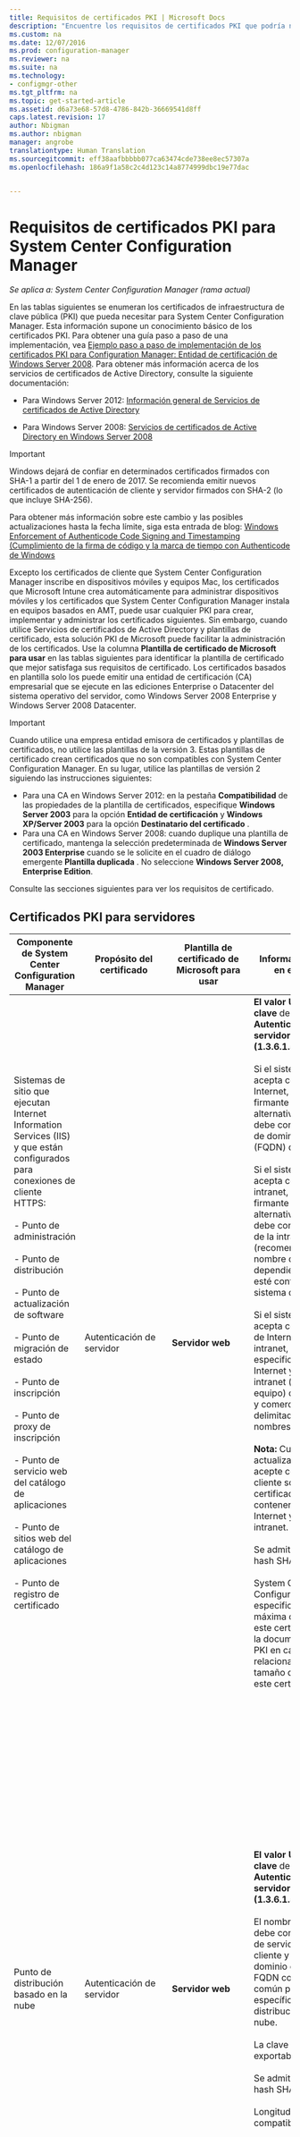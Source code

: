 ```yaml
---
title: Requisitos de certificados PKI | Microsoft Docs
description: "Encuentre los requisitos de certificados PKI que podría necesitar para System Center Configuration Manager."
ms.custom: na
ms.date: 12/07/2016
ms.prod: configuration-manager
ms.reviewer: na
ms.suite: na
ms.technology:
- configmgr-other
ms.tgt_pltfrm: na
ms.topic: get-started-article
ms.assetid: d6a73e68-57d8-4786-842b-36669541d8ff
caps.latest.revision: 17
author: Nbigman
ms.author: nbigman
manager: angrobe
translationtype: Human Translation
ms.sourcegitcommit: eff38aafbbbbb077ca63474cde738ee8ec57307a
ms.openlocfilehash: 186a9f1a58c2c4d123c14a8774999dbc19e77dac


---
```

# <a name="pki-certificate-requirements-for-system-center-configuration-manager"></a>Requisitos de certificados PKI para System Center Configuration Manager

*Se aplica a: System Center Configuration Manager (rama actual)*

En las tablas siguientes se enumeran los certificados de infraestructura de clave pública (PKI) que pueda necesitar para System Center Configuration Manager. Esta información supone un conocimiento básico de los certificados PKI. Para obtener una guía paso a paso de una implementación, vea [Ejemplo paso a paso de implementación de los certificados PKI para Configuration Manager: Entidad de certificación de Windows Server 2008](/sccm/core/plan-design/network/example-deployment-of-pki-certificates). Para obtener más información acerca de los servicios de certificados de Active Directory, consulte la siguiente documentación:  

-   Para Windows Server 2012: [Información general de Servicios de certificados de Active Directory](http://go.microsoft.com/fwlink/p/?LinkId=286744)  

-   Para Windows Server 2008: [Servicios de certificados de Active Directory en Windows Server 2008](http://go.microsoft.com/fwlink/p/?LinkId=115018)  

> [!IMPORTANT]  
>  Windows dejará de confiar en determinados certificados firmados con SHA-1 a partir del 1 de enero de 2017.  Se recomienda emitir nuevos certificados de autenticación de cliente y servidor firmados con SHA-2 (lo que incluye SHA-256).  
>   
>  Para obtener más información sobre este cambio y las posibles actualizaciones hasta la fecha límite, siga esta entrada de blog: [Windows Enforcement of Authenticode Code Signing and Timestamping (Cumplimiento de la firma de código y la marca de tiempo con Authenticode de Windows](http://social.technet.microsoft.com/wiki/contents/articles/32288.windows-enforcement-of-authenticode-code-signing-and-timestamping.aspx)  

 Excepto los certificados de cliente que System Center Configuration Manager inscribe en dispositivos móviles y equipos Mac, los certificados que Microsoft Intune crea automáticamente para administrar dispositivos móviles y los certificados que System Center Configuration Manager instala en equipos basados en AMT, puede usar cualquier PKI para crear, implementar y administrar los certificados siguientes. Sin embargo, cuando utilice Servicios de certificados de Active Directory y plantillas de certificado, esta solución PKI de Microsoft puede facilitar la administración de los certificados. Use la columna **Plantilla de certificado de Microsoft para usar** en las tablas siguientes para identificar la plantilla de certificado que mejor satisfaga sus requisitos de certificado. Los certificados basados en plantilla solo los puede emitir una entidad de certificación (CA) empresarial que se ejecute en las ediciones Enterprise o Datacenter del sistema operativo del servidor, como Windows Server 2008 Enterprise y Windows Server 2008 Datacenter.  

> [!IMPORTANT]  
>  Cuando utilice una empresa entidad emisora de certificados y plantillas de certificados, no utilice las plantillas de la versión 3. Estas plantillas de certificado crean certificados que no son compatibles con System Center Configuration Manager. En su lugar, utilice las plantillas de versión 2 siguiendo las instrucciones siguientes:  
>   
>  -   Para una CA en Windows Server 2012: en la pestaña **Compatibilidad** de las propiedades de la plantilla de certificados, especifique **Windows Server 2003** para la opción **Entidad de certificación** y **Windows XP/Server 2003** para la opción **Destinatario del certificado** .  
> -   Para una CA en Windows Server 2008: cuando duplique una plantilla de certificado, mantenga la selección predeterminada de **Windows Server 2003 Enterprise** cuando se le solicite en el cuadro de diálogo emergente **Plantilla duplicada** . No seleccione **Windows Server 2008, Enterprise Edition**.  

 Consulte las secciones siguientes para ver los requisitos de certificado.  

##  <a name="a-namebkmkpkicertificatesforserversa-pki-certificates-for-servers"></a><a name="BKMK_PKIcertificates_for_servers"></a> Certificados PKI para servidores  

|Componente de System Center Configuration Manager|Propósito del certificado|Plantilla de certificado de Microsoft para usar|Información específica en el certificado|Cómo se usa el certificado en System Center Configuration Manager|  
|-------------------------------------|-------------------------|-------------------------------------------|---------------------------------------------|----------------------------------------------------------|  
|Sistemas de sitio que ejecutan Internet Information Services (IIS) y que están configurados para conexiones de cliente HTTPS:<br /><br /> - Punto de administración<br /><br /> - Punto de distribución<br /><br /> - Punto de actualización de software<br /><br /> - Punto de migración de estado<br /><br /> - Punto de inscripción<br /><br /> - Punto de proxy de inscripción<br /><br /> - Punto de servicio web del catálogo de aplicaciones<br /><br /> - Punto de sitios web del catálogo de aplicaciones<br /><br /> - Punto de registro de certificado|Autenticación de servidor|**Servidor web**|**El valor Uso mejorado de clave** debe contener **Autenticación del servidor (1.3.6.1.5.5.7.3.1)**.<br /><br /> Si el sistema de sitio acepta conexiones de Internet, el nombre del firmante o nombre alternativo del firmante debe contener el nombre de dominio completo (FQDN) de Internet.<br /><br /> Si el sistema de sitio acepta conexiones de la intranet, el nombre del firmante o nombre alternativo del firmante debe contener el FQDN de la intranet (recomendado) o el nombre del equipo, dependiendo de cómo esté configurado el sistema de sitio.<br /><br /> Si el sistema de sitio acepta conexiones tanto de Internet como de la intranet, deberá especificar el FQDN de Internet y el FQDN de la intranet (o nombre del equipo) con el símbolo de y comercial (&) como delimitador entre los dos nombres.<br /><br /> **Nota:** Cuando el punto de actualización de software acepte conexiones de cliente solo de Internet, el certificado deberá contener el FQDN de Internet y el FQDN de la intranet.<br /><br /> Se admite el algoritmo hash SHA-2.<br /><br /> System Center Configuration Manager no especifica una longitud máxima de la clave para este certificado. Consulte la documentación de IIS y PKI en caso de problemas relacionados con el tamaño de la clave de este certificado.|Este certificado debe encontrarse en el almacén personal del almacén de certificados del equipo.<br /><br /> Este certificado de servidor web se usa para autenticar estos servidores en el cliente y para cifrar todos los datos transferidos entre el cliente y estos servidores mediante Capa de sockets seguros (SSL).|  
|Punto de distribución basado en la nube|Autenticación de servidor|**Servidor web**|**El valor Uso mejorado de clave** debe contener **Autenticación del servidor (1.3.6.1.5.5.7.3.1)**.<br /><br /> El nombre del firmante debe contener un nombre de servicio definido por el cliente y un nombre de dominio en un formato de FQDN como el nombre común para la instancia específica del punto de distribución basado en la nube.<br /><br /> La clave privada debe ser exportable.<br /><br /> Se admite el algoritmo hash SHA-2.<br /><br /> Longitudes de clave compatibles: 2048 bits.|Este certificado de servicio se usa para autenticar el servicio de punto de distribución basado en la nube a los clientes de Configuration Manager y para cifrar todos los datos transferidos entre ellos mediante la capa de sockets seguros (SSL). Este certificado debe exportarse en un formato Public Key Certificate Standard (PKCS #12) y la contraseña debe conocerse para que pueda importarse al crear un punto de distribución basado en la nube.<br /><br /> **Nota:** Este certificado se utiliza junto con el certificado de administración de Windows Azure. Para más información acerca de este certificado, consulte [Crear un certificado de administración para Windows Azure](http://go.microsoft.com/fwlink/p/?LinkId=220281) y [Agregar un certificado de administración a una suscripción de Windows Azure](http://go.microsoft.com/fwlink/?LinkId=241722) en la sección Plataforma Windows Azure de MSDN Library.|  
|Servidores de sistema de sitio que ejecutan Microsoft SQL Server|Autenticación de servidor|**Web server**|**El valor Uso mejorado de clave** debe contener **Autenticación del servidor (1.3.6.1.5.5.7.3.1)**.<br /><br /> El nombre del firmante debe contener el nombre de dominio completo (FQDN) de la intranet.<br /><br /> Se admite el algoritmo hash SHA-2.<br /><br /> La longitud de clave compatible máxima es de 2048 bits.|Este certificado debe encontrarse en el almacén personal del almacén de certificados del equipo, y System Center Configuration Manager lo copia automáticamente en el almacén de usuarios de confianza de los servidores de la jerarquía de System Center Configuration Manager que puedan tener que establecer confianza con el servidor.<br /><br /> Estos certificados se utilizan para la autenticación de servidor a servidor.|  
|Clúster de SQL Server: servidores de sistema de sitio que ejecutan Microsoft SQL Server|Autenticación de servidor|**Web server**|**El valor Uso mejorado de clave** debe contener **Autenticación del servidor (1.3.6.1.5.5.7.3.1)**.<br /><br /> El nombre del firmante debe contener el nombre de dominio completo (FQDN) de la intranet del clúster.<br /><br /> La clave privada debe ser exportable.<br /><br /> El certificado debe tener un período de validez de al menos dos años cuando configure System Center Configuration Manager para que use el clúster de SQL Server.<br /><br /> Se admite el algoritmo hash SHA-2.<br /><br /> La longitud de clave compatible máxima es de 2048 bits.|Una vez que haya solicitado e instalado este certificado en un nodo del clúster, exporte el certificado e impórtelo en cada nodo adicional en el clúster de SQL Server.<br /><br /> Este certificado debe encontrarse en el almacén personal del almacén de certificados del equipo, y System Center Configuration Manager lo copia automáticamente en el almacén de usuarios de confianza de los servidores de la jerarquía de System Center Configuration Manager que puedan tener que establecer confianza con el servidor.<br /><br /> Estos certificados se utilizan para la autenticación de servidor a servidor.|  
|Supervisión del sistema de sitio para los siguientes roles de sistema de sitio:<br /><br /> Punto de administración<br /><br /> Punto de migración de estado|Autenticación de cliente|**Autenticación de estación de trabajo**|**El valor Uso mejorado de clave** debe contener **Autenticación del cliente (1.3.6.1.5.5.7.3.2)**.<br /><br /> Los equipos deben tener un valor único en el campo de nombre del firmante o nombre alternativo del firmante.<br /><br /> **Nota:** Si se usan varios valores para el nombre alternativo del sujeto, se utilizará solo el primer valor.<br /><br /> Se admite el algoritmo hash SHA-2.<br /><br /> La longitud de clave compatible máxima es de 2048 bits.|Este certificado es necesario en los servidores de sistema de sitio enumerados, incluso si no está instalado el cliente de System Center Configuration Manager, por lo que se puede supervisar el estado de mantenimiento de estos roles de sistema de sitio y se puede informar sobre ellos al sitio.<br /><br /> El certificado para estos sistemas de sitio debe encontrarse en el almacén personal del almacén de certificados del equipo.|  
|Servidores que ejecutan el módulo de directivas de System Center Configuration Manager con el servicio de rol Servicio de inscripción de dispositivos de red.|Autenticación de cliente|Autenticación de estación de trabajo|**El valor Uso mejorado de clave** debe contener **Autenticación del cliente (1.3.6.1.5.5.7.3.2)**.<br /><br /> No hay requisitos específicos para el nombre del firmante o el nombre alternativo del firmante (SAN) del certificado, y puede utilizar el mismo certificado para varios servidores que ejecutan el Servicio de inscripción de dispositivos de red.<br /><br /> Se admiten los algoritmos hash SHA-2 y SHA-3.<br /><br /> Longitudes de clave compatibles: 1024 bits y 2048 bits.||  
|Sistemas de sitio que tienen instalado un punto de distribución|Autenticación de cliente|**Autenticación de estación de trabajo**|**El valor Uso mejorado de clave** debe contener **Autenticación del cliente (1.3.6.1.5.5.7.3.2)**.<br /><br /> No hay requisitos específicos para el nombre del firmante o el nombre alternativo del firmante (SAN) del certificado, y puede utilizar el mismo certificado para varios puntos de distribución. Sin embargo, se recomienda un certificado diferente para cada punto de distribución.<br /><br /> La clave privada debe ser exportable.<br /><br /> Se admite el algoritmo hash SHA-2.<br /><br /> La longitud de clave compatible máxima es de 2048 bits.|Este certificado tiene dos propósitos:<br /><br /> - Autentica el punto de distribución en un punto de administración habilitado para HTTPS antes de que el punto de distribución envíe mensajes de estado.<br /><br /> - Cuando se selecciona la opción de punto de distribución **Habilitar compatibilidad de PXE para clientes**, el certificado se envía a los equipos. De esta forma, si las secuencias de tareas en el proceso de implementación de sistema operativo incluyen acciones de cliente tales como la recuperación de directiva de cliente o el envío de información del inventario, los equipos cliente se pueden conectar a un punto de administración habilitado para HTTPS durante la implementación del sistema operativo.<br /><br /> Este certificado solo se utiliza durante el tiempo que dure el proceso de implementación del sistema operativo y no se instala en el cliente. Debido a este uso temporal, puede utilizarse el mismo certificado para cada implementación del sistema operativo si no desea usar varios certificados de cliente.<br /><br /> Este certificado debe exportarse en un formato Public Key Certificate Standard (PKCS #12) y la contraseña debe conocerse para que se pueda importar en las propiedades del punto de distribución.<br /><br /> **Nota:** Los requisitos de este certificado son los mismos que los del certificado de cliente para imágenes de arranque cuando se implementan sistemas operativos. Debido a que los requisitos son los mismos, puede utilizar el mismo archivo de certificado.|  
|Servidor que ejecuta Internet Information Services (IIS)|Aprovisionamiento de AMT|**Servidor web** (modificado)|El valor**Uso mejorado de clave** debe contener **Autenticación de servidor (1.3.6.1.5.5.7.3.1)** y el identificador de objeto siguiente: **2.16.840.1.113741.1.2.3**.<br /><br /> El campo de nombre del firmante debe contener el FQDN del servidor que hospeda el punto de servicio fuera de banda.<br /><br /> **Nota:** Si solicita un certificado de aprovisionamiento de AMT desde una CA externa en lugar de desde su propia CA interna y no es compatible con el identificador de objeto de aprovisionamiento de AMT 2.16.840.1.113741.1.2.3, tiene la opción de especificar la cadena de texto siguiente como un atributo de unidad organizativa (OU) en el nombre del sujeto del certificado: **Certificado de instalación del cliente de Intel(R)**. Debe usar esta cadena de texto exacta en inglés, en el mismo caso, sin punto, y junto con el FQDN del servidor que hospeda el punto de servicio fuera de banda.<br /><br /> Longitudes de clave compatibles: 1024 y 2048. Para AMT 6.0 y versiones posteriores, también se admite la longitud de clave de 4096 bits.|Este certificado se encuentra en el almacén personal del almacén de certificados del equipo del servidor de sistema de sitio del punto de servicio fuera de banda.<br /><br /> Este certificado de aprovisionamiento de AMT se utiliza para preparar los equipos para la administración fuera de banda.<br /><br /> Debe solicitar este certificado a una CA que suministre certificados de aprovisionamiento de AMT, y debe configurar la extensión BIOS de los equipos basados en Intel AMT para que usen la huella digital del certificado raíz (también llamada hash del certificado) para este certificado de aprovisionamiento.<br /><br /> VeriSign es un ejemplo típico de una CA externa que proporciona certificados de aprovisionamiento de AMT, pero también puede utilizar su propia CA interna.<br /><br /> Instale el certificado en el servidor que hospeda el punto de servicio fuera de banda, que debe ser capaz de vincularse correctamente a la CA raíz del certificado. (De forma predeterminada, el certificado de CA raíz y el certificado de CA intermedio de VeriSign se instalan cuando se instala Windows).|  
|Servidor de sistema de sitio que ejecuta el conector de Microsoft Intune|Autenticación de cliente|No aplicable: Intune crea automáticamente este certificado.|El valor Uso mejorado de clave contiene Autenticación de cliente (1.3.6.1.5.5.7.3.2).<br /><br /> Existen&3; extensiones personalizadas que identifican de forma exclusiva la suscripción a Intune de los clientes.<br /><br /> El tamaño de clave es de 2048 bits y se utiliza el algoritmo hash SHA-1.<br /><br /> **Nota:** No se puede cambiar esta configuración: esta información se proporciona únicamente para fines informativos.|Este certificado se solicita y se instala automáticamente en la base de datos de Configuration Manager al suscribirse a Microsoft Intune. Cuando se instala el conector de Microsoft Intune, este certificado se instala en el servidor de sistema de sitio que ejecuta el conector de Microsoft Intune. Se instala en el almacén de certificados del equipo.<br /><br /> Este certificado se usa para autenticar la jerarquía de Configuration Manager para Microsoft Intune mediante el conector de Microsoft Intune. Todos los datos que se transfieren entre ellos utilizan la capa de sockets seguros (SSL).|  

###  <a name="a-namebkmkpkicertificatesforproxyserversa-proxy-web-servers-for-internet-based-client-management"></a><a name="BKMK_PKIcertificates_for_proxyservers"></a> Servidores proxy web para la administración de cliente basada en Internet  
 Si el sitio admite la administración de cliente basada en Internet y, además, se utiliza un servidor proxy web con la terminación SSL (puente) para las conexiones entrantes de Internet, el servidor proxy web reúne los requisitos de certificado enumerados en la siguiente tabla.  

> [!NOTE]  
>  Si se utiliza un servidor proxy web sin terminación SSL (tunelización), no se requieren certificados adicionales en el servidor proxy web.  

|Componente de la infraestructura de red|Propósito del certificado|Plantilla de certificado de Microsoft para usar|Información específica en el certificado|Cómo se usa el certificado en System Center Configuration Manager|  
|--------------------------------------|-------------------------|-------------------------------------------|---------------------------------------------|----------------------------------------------------------|  
|Servidor proxy web que acepta conexiones de cliente a través de Internet|Autenticación de servidor y cliente|1. <br />                        **Servidor web**<br /><br /> 2. <br />                        **Autenticación de estación de trabajo**|FQDN de Internet en los campos Nombre de sujeto o Nombre alternativo del sujeto (si se utilizan plantillas de certificado de Microsoft, el nombre alternativo del sujeto sólo está disponible con la plantilla de estación de trabajo).<br /><br /> Se admite el algoritmo hash SHA-2.|Este certificado se utiliza para autenticar los siguientes servidores para los clientes de Internet y para cifrar mediante SSL todos los datos transferidos entre el cliente y este servidor:<br /><br /> - Punto de administración basado en Internet<br /><br /> - Punto de distribución basado en Internet<br /><br /> - Punto de actualización de software basado en Internet<br /><br /> La autenticación de cliente se usa para enlazar las conexiones de cliente entre los clientes de System Center Configuration Manager y los sistemas de sitio basados en Internet.|  

##  <a name="a-namebkmkpkicertificatesforclientsa-pki-certificates-for-clients"></a><a name="BKMK_PKIcertificates_for_clients"></a> Certificados PKI para clientes  

|Componente de System Center Configuration Manager|Propósito del certificado|Plantilla de certificado de Microsoft para usar|Información específica en el certificado|Cómo se usa el certificado en System Center Configuration Manager|  
|-------------------------------------|-------------------------|-------------------------------------------|---------------------------------------------|----------------------------------------------------------|  
|Equipos cliente de Windows|Autenticación de cliente|**Autenticación de estación de trabajo**|**El valor Uso mejorado de clave** debe contener **Autenticación del cliente (1.3.6.1.5.5.7.3.2)**.<br /><br /> Los equipos cliente deben tener un valor único en el campo de Nombre de sujeto o Nombre alternativo del sujeto.<br /><br /> **Nota:** Si se usan varios valores para el nombre alternativo del sujeto, se utilizará solo el primer valor.<br /><br /> Se admite el algoritmo hash SHA-2.<br /><br /> La longitud de clave compatible máxima es de 2048 bits.|De forma predeterminada, System Center Configuration Manager busca los certificados de equipo en el almacén personal del almacén de certificados del equipo.<br /><br /> A excepción del punto de actualización de software y el punto de sitios web del catálogo de aplicaciones, este certificado autentica el cliente para los servidores de sistema de sitio en que se ejecuta IIS y que están configurados para utilizar HTTPS.|  
|Clientes de dispositivos móviles|Autenticación de cliente|**Sesión autenticada**|**El valor Uso mejorado de clave** debe contener **Autenticación del cliente (1.3.6.1.5.5.7.3.2)**.<br /><br /> SHA-1<br /><br /> La longitud de clave compatible máxima es de 2048 bits.<br /><br /> **Notas:**<br /><br /> - Estos certificados deben tener el formato de reglas de codificación distinguida (DER) binario codificado X.509.<br /><br /> - No se admite el formato X.509 codificado con Base64.|Este certificado autentica el cliente de dispositivo móvil para los servidores de sistema de sitio con que se comunica, como los puntos de administración y distribución.|  
|Imágenes de arranque para la implementación de sistemas operativos|Autenticación de cliente|**Autenticación de estación de trabajo**|**El valor Uso mejorado de clave** debe contener **Autenticación del cliente (1.3.6.1.5.5.7.3.2)**.<br /><br /> No hay requisitos específicos para los campos Nombre de sujeto o Nombre alternativo del sujeto del certificado, y puede utilizar el mismo certificado para todas las imágenes de arranque.<br /><br /> La clave privada debe ser exportable.<br /><br /> Se admite el algoritmo hash SHA-2.<br /><br /> La longitud de clave compatible máxima es de 2048 bits.|El certificado se utiliza si las secuencias de tareas del proceso de implementación del sistema operativo incluyen acciones de cliente tales como la obtención de la directiva de cliente o el envío de información de inventario de cliente.<br /><br /> Este certificado solo se utiliza durante el tiempo que dure el proceso de implementación del sistema operativo y no se instala en el cliente. Debido a este uso temporal, puede utilizarse el mismo certificado para cada implementación del sistema operativo si no desea usar varios certificados de cliente.<br /><br /> Este certificado debe exportarse en un formato Public Key Certificate Standard (PKCS #12) y debe conocerse la contraseña para que se pueda importar en las imágenes de arranque de System Center Configuration Manager.<br /><br /> Este certificado es temporal para la secuencia de tareas y no se utiliza para instalar el cliente. Si tiene un entorno con HTTPS exclusivamente, el cliente debe tener un certificado válido para el cliente para comunicarse con el sitio y para que la implementación continúe. El cliente genera automáticamente el certificado de cliente cuando se conecta a Active Directory, o puede instalar un certificado de cliente mediante otro método.<br /><br /> **Nota:** Los requisitos para este certificado son los mismos que para el certificado de servidor para los sistemas de sitio que tienen instalado un punto de distribución. Debido a que los requisitos son los mismos, puede utilizar el mismo archivo de certificado.|  
|Equipos cliente Mac|Autenticación de cliente|Para la inscripción de System Center Configuration Manager:**Sesión autenticada**<br /><br /> Para la instalación de certificados independiente de System Center Configuration Manager: **Autenticación de estación de trabajo**|**El valor Uso mejorado de clave** debe contener **Autenticación del cliente (1.3.6.1.5.5.7.3.2)**.<br /><br /> Cuando System Center Configuration Manager crea un certificado de usuario, el valor del sujeto del certificado se rellena automáticamente con el nombre de usuario de la persona inscrita en el equipo Mac.<br /><br /> Para la instalación de certificados en que no se usa la inscripción en System Center Configuration Manager, sino que se implementa un certificado de equipo independiente de System Center Configuration Manager, el valor del sujeto del certificado debe ser único. Por ejemplo, especifique el FQDN del equipo.<br /><br /> No se admite el campo Nombre alternativo del sujeto.<br /><br /> Se admite el algoritmo hash SHA-2.<br /><br /> La longitud de clave compatible máxima es de 2048 bits.|Este certificado autentica el equipo cliente Mac para los servidores de sistema de sitio con que se comunica, como los puntos de administración y distribución.|  
|Equipos cliente Linux y UNIX|Autenticación de cliente|**Autenticación de estación de trabajo**|**El valor Uso mejorado de clave** debe contener **Autenticación del cliente (1.3.6.1.5.5.7.3.2)**.<br /><br /> No se admite el campo Nombre alternativo del sujeto.<br /><br /> La clave privada debe ser exportable.<br /><br /> El algoritmo hash SHA-2 se admite si el sistema operativo del cliente admite SHA-2. Para obtener más información, vea la sección [Acerca de los sistemas operativos Linux y UNIX que no admiten SHA-256](../../../core/clients/deploy/plan/planning-for-client-deployment-to-linux-and-unix-computers.md#BKMK_NoSHA-256) del tema [Planear la implementación de cliente para servidores Linux y UNIX](../../../core/clients/deploy/plan/planning-for-client-deployment-to-linux-and-unix-computers.md).<br /><br /> Longitudes de clave compatibles: 2048 bits.<br /><br /> **Nota:** Estos certificados deben tener el formato de reglas de codificación distinguida (DER) binario codificado X.509. No se admite el formato X.509 codificado base&64;.|Este certificado autentica el equipo cliente Mac para los servidores de sistema de sitio con que se comunica, como los puntos de administración y distribución. Este certificado debe exportarse en un formato Public Key Certificate Standard (PKCS&#12;) y la contraseña debe conocerse para que se pueda indicar al cliente al especificar el certificado PKI.<br /><br /> Para obtener más información, vea la sección [Planeamiento de seguridad y certificados para servidores Linux y UNIX](../../../core/clients/deploy/plan/planning-for-client-deployment-to-linux-and-unix-computers.md#BKMK_SecurityforLnU) de [Planear la implementación de cliente para servidores Linux y UNIX](../../../core/clients/deploy/plan/planning-for-client-deployment-to-linux-and-unix-computers.md).|  
|- La entidad de certificación (CA) raíz certifica en los siguientes casos:<br /><br /> - Implementación de sistema operativo<br /><br /> - Inscripción de dispositivo móvil<br /><br /> - Autenticación de servidor RADIUS para equipos basados en Intel AMT<br /><br /> - Autenticación de certificado de cliente|Cadena de certificados a una fuente de confianza|No aplicable.|Certificado de CA raíz estándar.|El certificado de CA raíz se debe proporcionar cuando los clientes tienen que establecer una cadena de certificados desde el servidor de comunicación hasta la fuente de confianza. Esto se aplica en los casos siguientes:<br /><br /> - Al implementar un sistema operativo y cuando las secuencias de tareas se ejecutan de manera que conectan el equipo cliente con un punto de administración configurado para utilizar HTTPS.<br /><br /> - Cuando se inscribe un dispositivo móvil para que lo administre System Center Configuration Manager.<br /><br /> - Si usa la autenticación 802.1X para equipos basados en AMT y desea especificar un archivo para el certificado raíz del servidor RADIUS.<br /><br /> Además, el certificado de CA raíz para clientes debe concederse si los certificados clientes los emite una jerarquía de CA distinta a la que ha emitido el certificado del punto de administración.|  
|Equipos basados en Intel AMT|Autenticación de servidor.|**Servidor web** (modificado)<br /><br /> Configure el nombre de sujeto en **Construido a partir de esta información de Active Directory**y, a continuación, seleccione **Nombre común** para el **Formato de nombre de sujeto**.<br /><br /> Debe conceder los permisos **Leer** e **Inscribir** al grupo de seguridad universal que especifique en las propiedades de componente de administración fuera de banda.|**El valor Uso mejorado de clave** debe contener **Autenticación del servidor (1.3.6.1.5.5.7.3.1)**.<br /><br /> El nombre de sujeto debe contener el FQDN del equipo basado en AMT, proporcionado automáticamente por Active Directory Domain Services.|Este certificado se encuentra en la memoria de acceso aleatorio permanente del controlador de administración del equipo y no se encuentra visible en la interfaz de usuario de Windows.<br /><br /> Cada equipo basado en Intel AMT solicita este certificado durante el aprovisionamiento de AMT y para las actualizaciones posteriores. Si quita de estos equipos la información acerca del aprovisionamiento de AMT, estos revocarán el certificado.<br /><br /> Cuando este certificado se instala en equipos basados en Intel AMT, también se instalará la cadena de certificados a la CA raíz. Los equipos basados en AMT no admiten certificados de CA con una longitud de clave mayor que 2048 bits.<br /><br /> Tras la instalación del certificado en equipos basados en Intel AMT, este certificado autentica los equipos basados en AMT en el servidor de sistema de sitio de punto de servicio fuera de banda y en equipos que ejecutan la consola de administración fuera de banda y, además, el certificado cifra todos los datos transferidos entre ellos mediante Seguridad de la capa de transporte (TLS, por sus siglas en inglés).|  
|Certificado de cliente Intel AMT 802.1 X|Autenticación de cliente|**Autenticación de estación de trabajo**<br /><br /> Configure el nombre de sujeto en **Construido a partir de esta información de Active Directory**y, a continuación, seleccione **Nombre común** para el **Formato de nombre de sujeto**, desactive la casilla Nombre de DNS y seleccione Nombre principal del usuario (UPN) como nombre alternativo del sujeto.<br /><br /> Para esta plantilla de certificado, debe conceder los permisos **Leer** e **Inscribir** al grupo de seguridad universal que especifique en las propiedades de componente de administración fuera de banda.|**El valor Uso mejorado de clave** debe contener **Autenticación del cliente (1.3.6.1.5.5.7.3.2)**.<br /><br /> El campo Nombre de sujeto debe contener el FQDN del equipo basado en AMT y el nombre alternativo del sujeto debe contener el UPN.<br /><br /> Longitud de clave compatible máxima: 2048 bits.|Este certificado se encuentra en la memoria de acceso aleatorio permanente del controlador de administración del equipo y no se encuentra visible en la interfaz de usuario de Windows.<br /><br /> Cada equipo basado en Intel AMT puede solicitar este certificado durante el aprovisionamiento de AMT, pero los equipos no revocan este certificado cuando se quita de ellos la información sobre el aprovisionamiento de AMT.<br /><br /> Tras la instalación del certificado en equipos basados en AMT, este certificado autentica los equipos basados en AMT en el servidor RADIUS, a fin de que se le pueda autorizar el acceso a la red.|  
|Dispositivos móviles que están inscritos por Microsoft Intune|Autenticación de cliente|No aplicable: Intune crea automáticamente este certificado.|El valor Uso mejorado de clave contiene Autenticación de cliente (1.3.6.1.5.5.7.3.2).<br /><br /> Existen&3; extensiones personalizadas que identifican de forma exclusiva la suscripción a Intune de los clientes.<br /><br /> Los usuarios pueden proporcionar el valor de sujeto del certificado durante la inscripción. Pero Intune no usa este valor para identificar el dispositivo.<br /><br /> El tamaño de clave es de 2048 bits y se utiliza el algoritmo hash SHA-1.<br /><br /> **Nota:** No se puede cambiar esta configuración: esta información se proporciona únicamente para fines informativos.|Este certificado se solicita e instala automáticamente cuando los usuarios autenticados se inscriben en los dispositivos móviles mediante Microsoft Intune. El certificado creado para el dispositivo se encuentra en el almacén del equipo y autentica el dispositivo móvil inscrito en Intune para que se pueda administrar.<br /><br /> Las extensiones personalizadas del certificado hacen que la autenticación se limite a la suscripción a Intune establecida para la organización.|



<!--HONumber=Dec16_HO3-->


